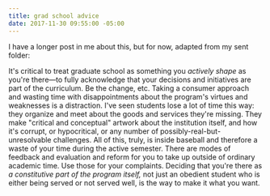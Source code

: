 ```yaml
---
title: grad school advice
date: 2017-11-30 09:55:00 -05:00
---
```


I have a longer post in me about this, but for now, adapted from my sent folder:

It's critical to treat graduate school as something you *actively shape* as you're there—to fully acknowledge that your decisions and initiatives are part of the curriculum. Be the change, etc. Taking a consumer approach and wasting time with disappointments about the program's virtues and weaknesses is a distraction. I've seen students lose a lot of time this way: they organize and meet about the goods and services they're missing. They make "critical and conceptual" artwork about the institution itself, and how it's corrupt, or hypocritical, or any number of possibly-real-but-unresolvable challenges. All of this, truly, is inside baseball and therefore a waste of your time during the active semester. There are modes of feedback and evaluation and reform for you to take up outside of ordinary academic time. Use those for your complaints. Deciding that you're there as *a constitutive part of the program itself,* not just an obedient student who is either being served or not served well, is the way to make it what you want.